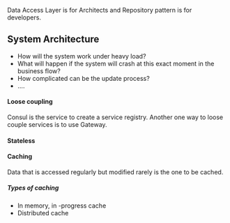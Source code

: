 Data Access Layer is for Architects and Repository pattern is for developers.

## System Architecture
- How will the system work under heavy load?
- What will happen if the system will crash at this exact moment in the business flow?
- How complicated can be the update process?
- ....

#### Loose coupling
Consul is the service to create a service registry. Another one way to loose couple services is to use Gateway.
#### Stateless
#### Caching
Data that is accessed regularly but modified rarely is the one to be cached.
##### Types of caching
- In memory, in -progress cache
- Distributed cache


